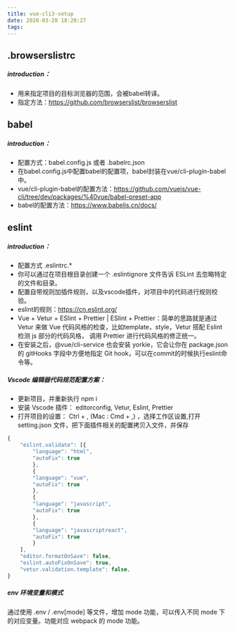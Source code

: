 ```yaml
---
title: vue-cli3-setup
date: 2020-03-28 18:20:27
tags:
---
```

## .browserslistrc
##### introduction：
* 用来指定项目的目标浏览器的范围，会被babel转译。
* 指定方法：https://github.com/browserslist/browserslist

## babel
##### introduction：
* 配置方式：babel.config.js 或者 .babelrc.json
* 在babel.config.js中配置babel的配置项，babel封装在vue/cli-plugin-babel中。
* vue/cli-plugin-babel的配置方法：https://github.com/vuejs/vue-cli/tree/dev/packages/%40vue/babel-preset-app
* babel的配置方法：https://www.babeljs.cn/docs/

## eslint
##### introduction：
* 配置方式 .eslintrc.*
* 你可以通过在项目根目录创建一个 .eslintignore 文件告诉 ESLint 去忽略特定的文件和目录。
* 配置自带规则加插件规则，以及vscode插件，对项目中的代码进行规则校验。
* eslint的规则：https://cn.eslint.org/
* Vue + Vetur + ESlint + Prettier | ESlint + Prettier：简单的思路就是通过 Vetur 来做 Vue 代码风格的检查，比如template，style，Vetur 搭配 Eslint 检测 js 部分的代码风格， 调用 Prettier 进行代码风格的修正统一。
* 在安装之后，@vue/cli-service 也会安装 yorkie，它会让你在 package.json 的 gitHooks 字段中方便地指定 Git hook，可以在commit的时候执行eslint命令等。

##### Vscode 编辑器代码规范配置方案：
* 更新项目，并重新执行 npm i
* 安装 Vscode 插件： editorconfig, Vetur, Eslint, Prettier
* 打开项目的设置： Ctrl + , (Mac : Cmd + ,) ，选择工作区设置,打开 setting.json 文件，把下面插件相关的配置拷贝入文件，并保存
```javascript
{
    "eslint.validate": [{
        "language": "html",
        "autoFix": true
        },
        {
        "language": "vue",
        "autoFix": true
        },
        {
        "language": "javascript",
        "autoFix": true
        },
        {
        "language": "javascriptreact",
        "autoFix": true
        }
    ],
    "editor.formatOnSave": false,
    "eslint.autoFixOnSave": true,
    "vetur.validation.template": false,
}
```

##### env 环境变量和模式

通过使用 .env / .env[mode] 等文件，增加 mode 功能，可以传入不同 mode 下的对应变量。功能对应 webpack 的 mode 功能。
